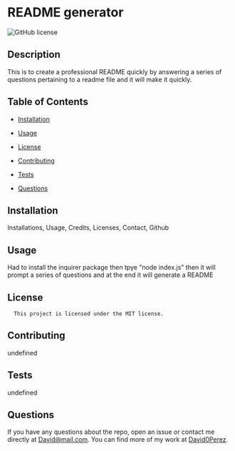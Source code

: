 # README generator
![GitHub license](https://img.shields.io/badge/license-MIT-blue.svg)
## Description
This is to create a professional README quickly by answering a series of questions pertaining to a readme file and it will make it quickly.
## Table of Contents
* [Installation](#installation)
* [Usage](#usage)

* [License](#license)

* [Contributing](#contributing)
* [Tests](#tests)
* [Questions](#questions)
## Installation
Installations, Usage, Credits, Licenses, Contact, Github
## Usage
Had to install the inquirer package then tpye "node index.js" then it will prompt a series of questions and at the end it will generate a README
## License
  
      This project is licensed under the MIT license.
## Contributing
undefined
## Tests
undefined
## Questions
If you have any questions about the repo, open an issue or contact me directly at David@mail.com. You can find more of my work at [David0Perez](David0Perez/).
